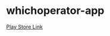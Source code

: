 # whichoperator-app

[Play Store Link](https://play.google.com/store/apps/details?id=ie.whichoperator.whichoperator)
